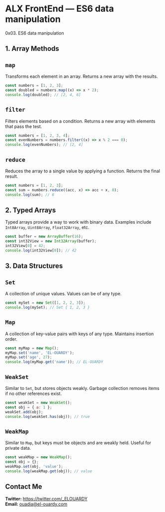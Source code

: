 # ALX FrontEnd — ES6 data manipulation

0x03. ES6 data manipulation

## 1. Array Methods

## `map`

Transforms each element in an array. Returns a new array with the results.

```js
const numbers = [1, 2, 3];
const doubled = numbers.map((x) => x * 2);
console.log(doubled); // [2, 4, 6]
```

## `filter`

Filters elements based on a condition. Returns a new array with elements that pass the test.

```js
const numbers = [1, 2, 3, 4];
const evenNumbers = numbers.filter((x) => x % 2 === 0);
console.log(evenNumbers); // [2, 4]
```

## `reduce`

Reduces the array to a single value by applying a function. Returns the final result.

```js
const numbers = [1, 2, 3];
const sum = numbers.reduce((acc, x) => acc + x, 0);
console.log(sum); // 6
```

## 2. Typed Arrays

Typed arrays provide a way to work with binary data. Examples include `Int8Array`, `Uint8Array`, `Float32Array`, etc.

```js
const buffer = new ArrayBuffer(16);
const int32View = new Int32Array(buffer);
int32View[0] = 42;
console.log(int32View[0]); // 42
```

## 3. Data Structures

## `Set`

A collection of unique values. Values can be of any type.

```js
const mySet = new Set([1, 2, 2, 3]);
console.log(mySet); // Set { 1, 2, 3 }
```

## `Map`

A collection of key-value pairs with keys of any type. Maintains insertion order.

```js
const myMap = new Map();
myMap.set('name', 'EL-OUARDY');
myMap.set('age', 27);
console.log(myMap.get('name')); // EL-OUARDY
```

## `WeakSet`

Similar to `Set`, but stores objects weakly. Garbage collection removes items if no other references exist.

```js
const weakSet = new WeakSet();
const obj = { a: 1 };
weakSet.add(obj);
console.log(weakSet.has(obj)); // true
```

## `WeakMap`

Similar to `Map`, but keys must be objects and are weakly held. Useful for private data.

```js
const weakMap = new WeakMap();
const obj = {};
weakMap.set(obj, 'value');
console.log(weakMap.get(obj)); // value
```

## Contact Me

**Twitter:** https://twitter.com/_ELOUARDY \
**Email:** ouadia@el-ouardy.com
